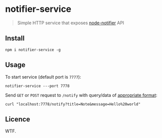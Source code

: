 # notifier-service

> Simple HTTP service that exposes [node-notifier](https://github.com/mikaelbr/node-notifier) API

## Install

```
npm i notifier-service -g
```

## Usage

To start service (default port is `7777`): 
```
notifier-service ---port 7778
```

Send `GET` or `POST` request to `/notify` with query/data 
of [appropriate format](https://github.com/mikaelbr/node-notifier#cross-platform-advanced-usage):
```
curl "localhost:7778/notify?title=Note&message=Hello%20world"
```

## Licence

WTF.